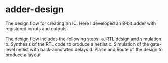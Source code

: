 # adder-design

The design flow for creating an IC. Here I developed an 8-bit adder with registered inputs and outputs.

The design flow includes the following steps: 
	a. RTL design and simulation
	b. Synthesis of the RTL code to produce a netlist
	c. Simulation of the gate-level netlist with back-annotated delays
	d. Place and Route of the design to produce a layout


